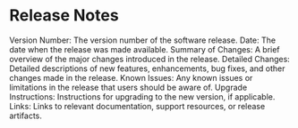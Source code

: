 # Release Notes


Version Number: The version number of the software release.
Date: The date when the release was made available.
Summary of Changes: A brief overview of the major changes introduced in the release.
Detailed Changes: Detailed descriptions of new features, enhancements, bug fixes, and other changes made in the release.
Known Issues: Any known issues or limitations in the release that users should be aware of.
Upgrade Instructions: Instructions for upgrading to the new version, if applicable.
Links: Links to relevant documentation, support resources, or release artifacts.


